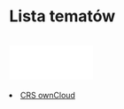<link type="text/css" rel="stylesheet" href="/docs/assets/css/style.css" />

# Lista tematów
<br/>
<ls>
  <img width="30%" height="30%" src="/docs/assets/images/logoOwnClod.svg"/><br/><br/>
  <li><a href="ownCloudManual.html">CRS ownCloud</a></li>
</ls>


